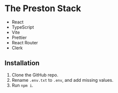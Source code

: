 # The Preston Stack

- React
- TypeScript
- Vite
- Prettier
- React Router
- Clerk

## Installation

1. Clone the GitHub repo.
1. Rename `.env.txt` to `.env`, and add missing values.
1. Run `npm i`.
